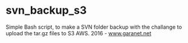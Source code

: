 # svn_backup_s3
Simple Bash script, to make a SVN folder backup with the challange to upload the tar.gz files to S3 AWS.
2016 - www.garanet.net
